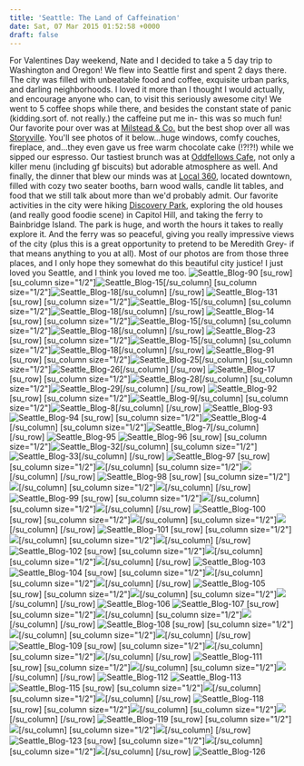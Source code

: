 ```yaml
---
title: 'Seattle: The Land of Caffeination'
date: Sat, 07 Mar 2015 01:52:58 +0000
draft: false
---
```


For Valentines Day weekend, Nate and I decided to take a 5 day trip to Washington and Oregon! We flew into Seattle first and spent 2 days there. The city was filled with unbeatable food and coffee, exquisite urban parks, and darling neighborhoods. I loved it more than I thought I would actually, and encourage anyone who can, to visit this seriously awesome city! We went to 5 coffee shops while there, and besides the constant state of panic (kidding.sort of. not really.) the caffeine put me in- this was so much fun! Our favorite pour over was at [Milstead & Co.](http://milsteadandco.com/) but the best shop over all was [Storyville](http://www.storyville.com/). You'll see photos of it below...huge windows, comfy couches, fireplace, and...they even gave us free warm chocolate cake (!?!?!) while we sipped our espresso. Our tastiest brunch was at [Oddfellows Cafe](http://oddfellowscafe.com/), not only a killer menu (including gf biscuits) but adorable atmosphere as well. And finally, the dinner that blew our minds was at [Local 360](http://www.local360.org/), located downtown, filled with cozy two seater booths, barn wood walls, candle lit tables, and food that we still talk about more than we'd probably admit. Our favorite activities in the city were hiking [Discovery Park](http://www.wta.org/go-hiking/hikes/seattle-magnolia-area-beach-discovery-park), exploring the old houses (and really good foodie scene) in Capitol Hill, and taking the ferry to Bainbridge Island. The park is huge, and worth the hours it takes to really explore it. And the ferry was so peaceful, giving you really impressive views of the city (plus this is a great opportunity to pretend to be Meredith Grey- if that means anything to you at all). Most of our photos are from those three places, and I only hope they somewhat do this beautiful city justice! I just loved you Seattle, and I think you loved me too. ![Seattle_Blog-90](http://djh82r8xhqebh.cloudfront.net/uploads/2015/03/Seattle_Blog-90.jpg) \[su\_row\] \[su\_column size="1/2"\]![Seattle_Blog-15](http://djh82r8xhqebh.cloudfront.net/uploads/2015/03/Seattle_Blog-89.jpg)\[/su\_column\] \[su\_column size="1/2"\]![Seattle_Blog-18](http://djh82r8xhqebh.cloudfront.net/uploads/2015/03/Seattle_Blog-15.jpg)\[/su\_column\] \[/su\_row\] ![Seattle_Blog-131](http://djh82r8xhqebh.cloudfront.net/uploads/2015/03/Seattle_Blog-131.jpg) \[su\_row\] \[su\_column size="1/2"\]![Seattle_Blog-15](http://djh82r8xhqebh.cloudfront.net/uploads/2015/03/Seattle_Blog-12.jpg)\[/su\_column\] \[su\_column size="1/2"\]![Seattle_Blog-18](http://djh82r8xhqebh.cloudfront.net/uploads/2015/03/Seattle_Blog-16.jpg)\[/su\_column\] \[/su\_row\] ![Seattle_Blog-14](http://djh82r8xhqebh.cloudfront.net/uploads/2015/03/Seattle_Blog-141.jpg) \[su\_row\] \[su\_column size="1/2"\]![Seattle_Blog-15](http://djh82r8xhqebh.cloudfront.net/uploads/2015/03/Seattle_Blog-18.jpg)\[/su\_column\] \[su\_column size="1/2"\]![Seattle_Blog-18](http://djh82r8xhqebh.cloudfront.net/uploads/2015/03/Seattle_Blog-19.jpg)\[/su\_column\] \[/su\_row\] ![Seattle_Blog-23](http://djh82r8xhqebh.cloudfront.net/uploads/2015/03/Seattle_Blog-232.jpg) \[su\_row\] \[su\_column size="1/2"\]![Seattle_Blog-15](http://djh82r8xhqebh.cloudfront.net/uploads/2015/03/Seattle_Blog-21.jpg)\[/su\_column\] \[su\_column size="1/2"\]![Seattle_Blog-18](http://djh82r8xhqebh.cloudfront.net/uploads/2015/03/Seattle_Blog-22.jpg)\[/su\_column\] \[/su\_row\] ![Seattle_Blog-91](http://djh82r8xhqebh.cloudfront.net/uploads/2015/03/Seattle_Blog-91.jpg) \[su\_row\] \[su\_column size="1/2"\]![Seattle_Blog-25](http://djh82r8xhqebh.cloudfront.net/uploads/2015/03/Seattle_Blog-25.jpg)\[/su\_column\] \[su\_column size="1/2"\]![Seattle_Blog-26](http://djh82r8xhqebh.cloudfront.net/uploads/2015/03/Seattle_Blog-26.jpg)\[/su\_column\] \[/su\_row\] ![Seattle_Blog-17](http://djh82r8xhqebh.cloudfront.net/uploads/2015/03/Seattle_Blog-171.jpg) \[su\_row\] \[su\_column size="1/2"\]![Seattle_Blog-28](http://djh82r8xhqebh.cloudfront.net/uploads/2015/03/Seattle_Blog-28.jpg)\[/su\_column\] \[su\_column size="1/2"\]![Seattle_Blog-29](http://djh82r8xhqebh.cloudfront.net/uploads/2015/03/Seattle_Blog-29.jpg)\[/su\_column\] \[/su\_row\] ![Seattle_Blog-92](http://djh82r8xhqebh.cloudfront.net/uploads/2015/03/Seattle_Blog-92.jpg) \[su\_row\] \[su\_column size="1/2"\]![Seattle_Blog-9](http://djh82r8xhqebh.cloudfront.net/uploads/2015/03/Seattle_Blog-9.jpg)\[/su\_column\] \[su\_column size="1/2"\]![Seattle_Blog-8](http://djh82r8xhqebh.cloudfront.net/uploads/2015/03/Seattle_Blog-8.jpg)\[/su\_column\] \[/su\_row\] ![Seattle_Blog-93](http://djh82r8xhqebh.cloudfront.net/uploads/2015/03/Seattle_Blog-93.jpg) ![Seattle_Blog-94](http://djh82r8xhqebh.cloudfront.net/uploads/2015/03/Seattle_Blog-94.jpg) \[su\_row\] \[su\_column size="1/2"\]![Seattle_Blog-4](http://djh82r8xhqebh.cloudfront.net/uploads/2015/03/Seattle_Blog-4.jpg)\[/su\_column\] \[su\_column size="1/2"\]![Seattle_Blog-7](http://djh82r8xhqebh.cloudfront.net/uploads/2015/03/Seattle_Blog-7.jpg)\[/su\_column\] \[/su\_row\] ![Seattle_Blog-95](http://djh82r8xhqebh.cloudfront.net/uploads/2015/03/Seattle_Blog-95.jpg) ![Seattle_Blog-96](http://djh82r8xhqebh.cloudfront.net/uploads/2015/03/Seattle_Blog-96.jpg) \[su\_row\] \[su\_column size="1/2"\]![Seattle_Blog-32](http://djh82r8xhqebh.cloudfront.net/uploads/2015/03/Seattle_Blog-32.jpg)\[/su\_column\] \[su\_column size="1/2"\]![Seattle_Blog-33](http://djh82r8xhqebh.cloudfront.net/uploads/2015/03/Seattle_Blog-33.jpg)\[/su\_column\] \[/su\_row\] ![Seattle_Blog-97](http://djh82r8xhqebh.cloudfront.net/uploads/2015/03/Seattle_Blog-97.jpg) \[su\_row\] \[su\_column size="1/2"\]![](http://djh82r8xhqebh.cloudfront.net/uploads/2015/03/Seattle_Blog-50.jpg)\[/su\_column\] \[su\_column size="1/2"\]![](http://djh82r8xhqebh.cloudfront.net/uploads/2015/03/Seattle_Blog-37.jpg)\[/su\_column\] \[/su\_row\] ![Seattle_Blog-98](http://djh82r8xhqebh.cloudfront.net/uploads/2015/03/Seattle_Blog-98.jpg) \[su\_row\] \[su\_column size="1/2"\]![](http://djh82r8xhqebh.cloudfront.net/uploads/2015/03/Seattle_Blog-43.jpg)\[/su\_column\] \[su\_column size="1/2"\]![](http://djh82r8xhqebh.cloudfront.net/uploads/2015/03/Seattle_Blog-45.jpg)\[/su\_column\] \[/su\_row\] ![Seattle_Blog-99](http://djh82r8xhqebh.cloudfront.net/uploads/2015/03/Seattle_Blog-99.jpg) \[su\_row\] \[su\_column size="1/2"\]![](http://djh82r8xhqebh.cloudfront.net/uploads/2015/03/Seattle_Blog-42.jpg)\[/su\_column\] \[su\_column size="1/2"\]![](http://djh82r8xhqebh.cloudfront.net/uploads/2015/03/Seattle_Blog-48.jpg)\[/su\_column\] \[/su\_row\] ![Seattle_Blog-100](http://djh82r8xhqebh.cloudfront.net/uploads/2015/03/Seattle_Blog-1001.jpg) \[su\_row\] \[su\_column size="1/2"\]![](http://djh82r8xhqebh.cloudfront.net/uploads/2015/03/Seattle_Blog-46.jpg)\[/su\_column\] \[su\_column size="1/2"\]![](http://djh82r8xhqebh.cloudfront.net/uploads/2015/03/Seattle_Blog-47.jpg)\[/su\_column\] \[/su\_row\] ![Seattle_Blog-101](http://djh82r8xhqebh.cloudfront.net/uploads/2015/03/Seattle_Blog-101.jpg) \[su\_row\] \[su\_column size="1/2"\]![](http://djh82r8xhqebh.cloudfront.net/uploads/2015/03/Seattle_Blog-381.jpg)\[/su\_column\] \[su\_column size="1/2"\]![](http://djh82r8xhqebh.cloudfront.net/uploads/2015/03/Seattle_Blog-361.jpg)\[/su\_column\] \[/su\_row\] ![Seattle_Blog-102](http://djh82r8xhqebh.cloudfront.net/uploads/2015/03/Seattle_Blog-102.jpg) \[su\_row\] \[su\_column size="1/2"\]![](http://djh82r8xhqebh.cloudfront.net/uploads/2015/03/Seattle_Blog-44.jpg)\[/su\_column\] \[su\_column size="1/2"\]![](http://djh82r8xhqebh.cloudfront.net/uploads/2015/03/Seattle_Blog-53.jpg)\[/su\_column\] \[/su\_row\] ![Seattle_Blog-103](http://djh82r8xhqebh.cloudfront.net/uploads/2015/03/Seattle_Blog-103.jpg) ![Seattle_Blog-104](http://djh82r8xhqebh.cloudfront.net/uploads/2015/03/Seattle_Blog-104.jpg) \[su\_row\] \[su\_column size="1/2"\]![](http://djh82r8xhqebh.cloudfront.net/uploads/2015/03/Seattle_Blog-54.jpg)\[/su\_column\] \[su\_column size="1/2"\]![](http://djh82r8xhqebh.cloudfront.net/uploads/2015/03/Seattle_Blog-51.jpg)\[/su\_column\] \[/su\_row\] ![Seattle_Blog-105](http://djh82r8xhqebh.cloudfront.net/uploads/2015/03/Seattle_Blog-105.jpg) \[su\_row\] \[su\_column size="1/2"\]![](http://djh82r8xhqebh.cloudfront.net/uploads/2015/03/Seattle_Blog-57.jpg)\[/su\_column\] \[su\_column size="1/2"\]![](http://djh82r8xhqebh.cloudfront.net/uploads/2015/03/Seattle_Blog-59.jpg)\[/su\_column\] \[/su\_row\] ![Seattle_Blog-106](http://djh82r8xhqebh.cloudfront.net/uploads/2015/03/Seattle_Blog-106.jpg) ![Seattle_Blog-107](http://djh82r8xhqebh.cloudfront.net/uploads/2015/03/Seattle_Blog-107.jpg) \[su\_row\] \[su\_column size="1/2"\]![](http://djh82r8xhqebh.cloudfront.net/uploads/2015/03/Seattle_Blog-61.jpg)\[/su\_column\] \[su\_column size="1/2"\]![](http://djh82r8xhqebh.cloudfront.net/uploads/2015/03/Seattle_Blog-64.jpg)\[/su\_column\] \[/su\_row\] ![Seattle_Blog-108](http://djh82r8xhqebh.cloudfront.net/uploads/2015/03/Seattle_Blog-108.jpg) \[su\_row\] \[su\_column size="1/2"\]![](http://djh82r8xhqebh.cloudfront.net/uploads/2015/03/Seattle_Blog-129.jpg)\[/su\_column\] \[su\_column size="1/2"\]![](http://djh82r8xhqebh.cloudfront.net/uploads/2015/03/Seattle_Blog-68.jpg)\[/su\_column\] \[/su\_row\] ![Seattle_Blog-109](http://djh82r8xhqebh.cloudfront.net/uploads/2015/03/Seattle_Blog-109.jpg) \[su\_row\] \[su\_column size="1/2"\]![](http://djh82r8xhqebh.cloudfront.net/uploads/2015/03/Seattle_Blog-110.jpg)\[/su\_column\] \[su\_column size="1/2"\]![](http://djh82r8xhqebh.cloudfront.net/uploads/2015/03/Seattle_Blog-114.jpg)\[/su\_column\] \[/su\_row\] ![Seattle_Blog-111](http://djh82r8xhqebh.cloudfront.net/uploads/2015/03/Seattle_Blog-111.jpg) \[su\_row\] \[su\_column size="1/2"\]![](http://djh82r8xhqebh.cloudfront.net/uploads/2015/03/Seattle_Blog-72.jpg)\[/su\_column\] \[su\_column size="1/2"\]![](http://djh82r8xhqebh.cloudfront.net/uploads/2015/03/Seattle_Blog-73.jpg)\[/su\_column\] \[/su\_row\] ![Seattle_Blog-112](http://djh82r8xhqebh.cloudfront.net/uploads/2015/03/Seattle_Blog-112.jpg) ![Seattle_Blog-113](http://djh82r8xhqebh.cloudfront.net/uploads/2015/03/Seattle_Blog-113.jpg) ![Seattle_Blog-115](http://djh82r8xhqebh.cloudfront.net/uploads/2015/03/Seattle_Blog-115.jpg) \[su\_row\] \[su\_column size="1/2"\]![](http://djh82r8xhqebh.cloudfront.net/uploads/2015/03/Seattle_Blog-116.jpg)\[/su\_column\] \[su\_column size="1/2"\]![](http://djh82r8xhqebh.cloudfront.net/uploads/2015/03/Seattle_Blog-117.jpg)\[/su\_column\] \[/su\_row\] ![Seattle_Blog-118](http://djh82r8xhqebh.cloudfront.net/uploads/2015/03/Seattle_Blog-118.jpg) \[su\_row\] \[su\_column size="1/2"\]![](http://djh82r8xhqebh.cloudfront.net/uploads/2015/03/Seattle_Blog-128.jpg)\[/su\_column\] \[su\_column size="1/2"\]![](http://djh82r8xhqebh.cloudfront.net/uploads/2015/03/Seattle_Blog-121.jpg)\[/su\_column\] \[/su\_row\] ![Seattle_Blog-119](http://djh82r8xhqebh.cloudfront.net/uploads/2015/03/Seattle_Blog-119.jpg) \[su\_row\] \[su\_column size="1/2"\]![](http://djh82r8xhqebh.cloudfront.net/uploads/2015/03/Seattle_Blog-122.jpg)\[/su\_column\] \[su\_column size="1/2"\]![](http://djh82r8xhqebh.cloudfront.net/uploads/2015/03/Seattle_Blog-120.jpg)\[/su\_column\] \[/su\_row\] ![Seattle_Blog-123](http://djh82r8xhqebh.cloudfront.net/uploads/2015/03/Seattle_Blog-123.jpg) \[su\_row\] \[su\_column size="1/2"\]![](http://djh82r8xhqebh.cloudfront.net/uploads/2015/03/Seattle_Blog-124.jpg)\[/su\_column\] \[su\_column size="1/2"\]![](http://djh82r8xhqebh.cloudfront.net/uploads/2015/03/Seattle_Blog-127.jpg)\[/su\_column\] \[/su\_row\] ![Seattle_Blog-126](http://djh82r8xhqebh.cloudfront.net/uploads/2015/03/Seattle_Blog-126.jpg)